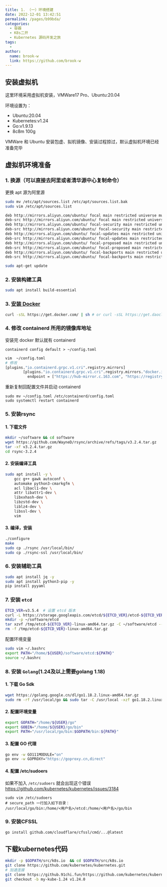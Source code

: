 ```yaml
---
title: 1. （一）环境搭建
date: 2022-12-01 13:42:51
permalink: /pages/b99bda/
categories:
  - 容器
  - K8s二开
  - Kubernetes 源码开发之旅
tags:
  -
author:
  name: brook-w
  link: https://github.com/brook-w
---
```


## 安装虚拟机

这里环境采用虚拟机安装，VMWare17 Pro、Ubuntu:20.04

环境设置为：
- Ubuntu:20.04
- Kubernetes:v1.24
- Go:v1.9.13
- 8c8m 100g

VMWare 和 Ubuntu 安装包虚、拟机镜像、安装过程掠过，默认虚拟机环境已经准备完毕

## 虚拟机环境准备

### 1. 换源（可以直接去阿里或者清华源中心复制命令）

更换 apt 源为阿里源

```sh
sudo mv /etc/apt/sources.list /etc/apt/sources.list.bak
sudo vim /etc/apt/sources.list

deb http://mirrors.aliyun.com/ubuntu/ focal main restricted universe multiverse
deb-src http://mirrors.aliyun.com/ubuntu/ focal main restricted universe multiverse
deb http://mirrors.aliyun.com/ubuntu/ focal-security main restricted universe multiverse
deb-src http://mirrors.aliyun.com/ubuntu/ focal-security main restricted universe multiverse
deb http://mirrors.aliyun.com/ubuntu/ focal-updates main restricted universe multiverse
deb-src http://mirrors.aliyun.com/ubuntu/ focal-updates main restricted universe multiverse
deb http://mirrors.aliyun.com/ubuntu/ focal-proposed main restricted universe multiverse
deb-src http://mirrors.aliyun.com/ubuntu/ focal-proposed main restricted universe multiverse
deb http://mirrors.aliyun.com/ubuntu/ focal-backports main restricted universe multiverse
deb-src http://mirrors.aliyun.com/ubuntu/ focal-backports main restricted universe multiverse

sudo apt-get update
```

### 2. 安装构建工具

```sh
sudo apt install build-essential
```

### 3. [安装 Docker](/pages/aa442f/#linux)

```sh
curl -sSL https://get.docker.com/ | sh # or curl -sSL https://get.daocloud.io/docker | sh
```

### 4. 修改 containerd 所用的镜像库地址

安装完 docker 默认就有 containerd

```
containerd config default > ~/config.toml
```

```sh
vim  ~/config.toml
# 修改
[plugins."io.containerd.grpc.v1.cri".registry.mirrors]
        [plugins."io.containerd.grpc.v1.cri".registry.mirrors."docker.io"]
          endpoint = ["https://hub-mirror.c.163.com", "https://registry-1.docker.io"]

```

重新复制回配置文件并启动 containerd

```
sudo mv ~/config.toml /etc/containerd/config.toml
sudo systemctl restart containerd
```

### 5. 安装rsync

#### 1. 下载文件

```sh
mkdir ~/software && cd software
wget https://github.com/WayneD/rsync/archive/refs/tags/v3.2.4.tar.gz
tar -xf v3.2.4.tar.gz
cd rsync-3.2.4
```

#### 2. 安装编译工具

```sh
sudo apt install -y \
    gcc g++ gawk autoconf \
    automake python3-cmarkgfm \
    acl libacl1-dev \
    attr libattr1-dev \
    libxxhash-dev \
    libzstd-dev \
    liblz4-dev \
    libssl-dev \
    vim
```


#### 3. 编译，安装

```sh
./configure
make
sudo cp ./rsync /usr/local/bin/
sudo cp ./rsync-ssl /usr/local/bin/
```

### 6. 安装辅助工具

```sh
sudo apt install jq -y
sudo apt install python3-pip -y
pip install pyyaml
```

### 7. 安装 `etcd`

```sh
ETCD_VER=v3.5.4  # 设置 etcd 版本
curl -L https://storage.googleapis.com/etcd/${ETCD_VER}/etcd-${ETCD_VER}-linux-amd64.tar.gz -o /tmp/etcd-${ETCD_VER}-linux-amd64.tar.gz
mkdir -p ~/software/etcd
tar xzvf /tmp/etcd-${ETCD_VER}-linux-amd64.tar.gz -C ~/software/etcd --strip-components=1
rm -f /tmp/etcd-${ETCD_VER}-linux-amd64.tar.gz
```

配置环境变量

```sh
sudo vim ~/.bashrc
export PATH="/home/${USER}/software/etcd:${PATH}"
source ~/.bashrc
```

### 8. 安装 `Golang`(1.24及以上需要golang 1.18)

#### 1. 下载 Go Sdk

```sh
wget https://golang.google.cn/dl/go1.18.2.linux-amd64.tar.gz
sudo rm -rf /usr/local/go && sudo tar -C /usr/local -xzf go1.18.2.linux-amd64.tar.gz
```

#### 2. 配置环境变量

```sh
export GOPATH="/home/${USER}/go"
export GOBIN="/home/${USER}/go/bin"
export PATH="/usr/local/go/bin:$GOPATH/bin:${PATH}"
```

#### 3. 配置 GO 代理

```sh
go env -w GO111MODULE="on"
go env -w GOPROXY="https://goproxy.cn,direct"
```

#### 4. 配置 /etc/sudoers

如果不加入 `/etc/sudoers` 就会出现这个错误 https://github.com/kubernetes/kubernetes/issues/3184

```
sudo vim /etc/sudoers
# secure_path 一行加入如下目录：
/usr/local/go/bin:/home/<用户名>/etcd:/home/<用户名>/go/bin
```

### 9. 安装CFSSL

```sh
go install github.com/cloudflare/cfssl/cmd/...@latest
```

## 下载kubernetes代码

```sh
mkdir -p $GOPATH/src/k8s.io  && cd $GOPATH/src/k8s.io
git clone https://github.com/kubernetes/kubernetes.git
# 加速连接
git clone https://github.91chi.fun/https://github.com/kubernetes/kubernetes.git
git checkout -b my-kube-1.24 v1.24.0
```
